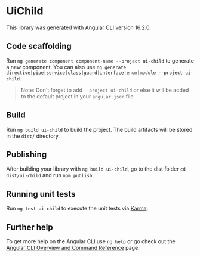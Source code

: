 # UiChild

This library was generated with [Angular CLI](https://github.com/angular/angular-cli) version 16.2.0.

## Code scaffolding

Run `ng generate component component-name --project ui-child` to generate a new component. You can also use `ng generate directive|pipe|service|class|guard|interface|enum|module --project ui-child`.
> Note: Don't forget to add `--project ui-child` or else it will be added to the default project in your `angular.json` file. 

## Build

Run `ng build ui-child` to build the project. The build artifacts will be stored in the `dist/` directory.

## Publishing

After building your library with `ng build ui-child`, go to the dist folder `cd dist/ui-child` and run `npm publish`.

## Running unit tests

Run `ng test ui-child` to execute the unit tests via [Karma](https://karma-runner.github.io).

## Further help

To get more help on the Angular CLI use `ng help` or go check out the [Angular CLI Overview and Command Reference](https://angular.io/cli) page.
